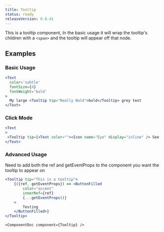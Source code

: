 ```yaml
---
title: Tooltip
status: ready
releaseVersion: 0.0.41
---
```


This is a tooltip component, In the basic usage it will wrap the tooltip's children with a `<span>` and the tooltip will appear off that node.

## Examples

### Basic Usage
```.jsx
<Text
  color='subtle'
  fontSize={4}
  fontWeight='bold'
>
  My large <Tooltip tip="Really Bold">bold</Tooltip> grey text
</Text>
```

### Click Mode
```.jsx
<Text
>
 <Tooltip tip={<Text color=""><Icon name="Eye" display="inline" /> See You</Text>} mode="click" placement="right">Click ME!</Tooltip>
</Text>
```

### Advanced Usage 
Need to add both the ref and getEventProps to the component you want the tooltip to appear on
```.jsx
<Tooltip tip="This is a tooltip">
    {({ref, getEventProps}) => <ButtonFilled 
        color="accent" 
        innerRef={ref} 
        {...getEventProps()}
    >
        Testing
    </ButtonFilled>}
</Tooltip>
```

```!jsx
<ComponentDoc component={Tooltip} />
```